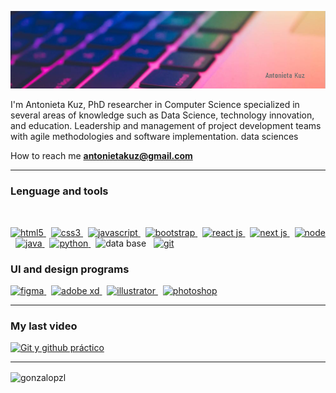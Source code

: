 
![](assets/portada.png)

I'm Antonieta Kuz, PhD researcher in Computer Science specialized in several areas of knowledge such as Data Science, technology innovation, and education. Leadership and management of project development teams with agile methodologies and software implementation. data sciences

How to reach me **antonietakuz@gmail.com**

<hr/>

<h3 align="left">Lenguage and tools</h3>
<br/>

<!-- HTML5,CSS3,JS,BOOTSRAP,REACTJS,NEXT.JS, JEST,NODE,MULESOFT, BASES DE DATOS, MYSQL, MONGO DB,TERMINAL, GIT, GITHUB -->
<p align="left">
  <a href="https://www.w3.org/html/" target="_blank">
    <img
      src="https://i.imgur.com/9ZktlzP.png"
      alt="html5"
      width="40"
      height="40"
    />
  </a>
  &nbsp;
  <a href="https://www.w3schools.com/css/" target="_blank">
    <img
    src="https://i.imgur.com/nJKeWS5.png"
    alt="css3"
    width="40"
    height="40"
    />
  </a>
  &nbsp;
  <a
  href="https://developer.mozilla.org/en-US/docs/Web/JavaScript"
  target="_blank"
  >
    <img
      src="https://i.imgur.com/80KjYfJ.png"
      alt="javascript"
      width="40"
      height="40"
    />
  </a>
  &nbsp;
  <a href="https://getbootstrap.com" target="_blank">
    <img
      src="https://i.imgur.com/T2CiTGv.png"
      alt="bootstrap"
      width="40"
      height="40"
    />
  </a>
  &nbsp;
  <a href="https://es.reactjs.org/" target="_blank">
    <img
      src="https://i.imgur.com/nKmINtq.png"
      alt="react js"
      width="40"
      height="40"
    />
  </a>
  &nbsp;
  <a href="https://nextjs.org/" target="_blank">
    <img
      src="https://i.imgur.com/Aq4rl0n.png"
      alt="next js"
      width="40"
      height="40"
    />
  </a>
  &nbsp;
  <a href="https://nodejs.org/es/" target="_blank">
    <img
      src="https://i.imgur.com/1dejdbz.png"
      alt="node"
      width="40"
      height="40"
    />
  </a>
  &nbsp;
  <a href="https://dev.java/" target="_blank">
    <img
      src="https://i.imgur.com/yBwlJWv.png"
      alt="java"
      width="40"
      height="40"
    />
  </a>
  &nbsp;
  <a href="https://www.python.org/" target="_blank">
    <img
      src="https://upload.wikimedia.org/wikipedia/commons/thumb/c/c3/Python-logo-notext.svg/1200px-Python-logo-notext.svg.png"
      alt="python"
      width="40"
      height="40"
    />
  </a>
  &nbsp;
  <a >
    <img
      src="https://i.imgur.com/GNULUT5.png"
      alt="data base"
      width="40"
      height="40"
    />
  </a>
  &nbsp;
  <a href="https://git-scm.com/" target="_blank">
    <img
    src="https://i.imgur.com/eOtRQcQ.png"
    alt="git"
    width="40"
    height="40"
    />
  </a>

<!-- UI AND DESIGN PROGRAMS -->
<!-- FIGMA, ADOBE XD, ADOBE ILLUSTRATOR, ADOBE PHOTOSHOP -->

<h3 align="left">UI and design programs</h3>
  
<p align="left">
  <a href="https://www.figma.com/" target="_blank">
    <img
      src="https://i.imgur.com/7EXR6aJ.png"
      alt="figma"
      width="40"
      height="40"
    />
  </a>
  &nbsp;
  <a href="https://www.adobe.com/la/products/xd.html" target="_blank">
    <img
      src="https://i.imgur.com/hNtlqKP.png"
      alt="adobe xd"
      width="40"
      height="40"
    />
  </a>
  &nbsp;
  <a href="https://www.adobe.com/la/products/illustrator.html" target="_blank">
    <img
      src="https://i.imgur.com/X6EKTXM.png"
      alt="illustrator"
      width="40"
      height="40"
    />
  </a>
  &nbsp;
  <a href="https://www.adobe.com/la/products/photoshop.html" target="_blank">
    <img
      src="https://i.imgur.com/zSN3h6B.png"
      alt="photoshop"
      width="40"
      height="40"
    />
  </a>
</p>

<!-- Ver mi cv  -->
<hr>
<h3 align="left">My last video</h3>
<a href="https://github.com/antonietakuz/antonietakuz/blob/main/Antonieta%20Kuz-cv.pdf">
<img src="https://i.imgur.com/u4TZaLI.png" alt="Git y github práctico" width="500">
</a>

<hr>
<p><img align="center" src="https://github-readme-stats.vercel.app/api/top-langs/?username=gonzalopzl&layout=compact" alt="gonzalopzl" /></p>


